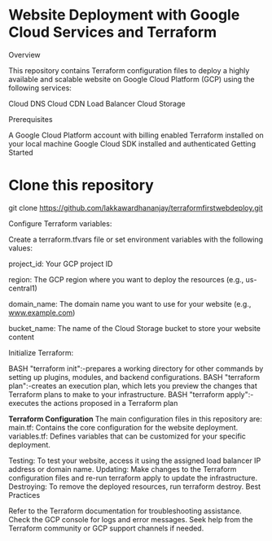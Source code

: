 # Website Deployment with Google Cloud Services and Terraform

Overview

This repository contains Terraform configuration files to deploy a highly available and scalable website on Google Cloud Platform (GCP) using the following services:

Cloud DNS
Cloud CDN
Load Balancer
Cloud Storage

Prerequisites

A Google Cloud Platform account with billing enabled
Terraform installed on your local machine
Google Cloud SDK installed and authenticated
Getting Started

# Clone this repository
git clone https://github.com/lakkawardhananjay/terraformfirstwebdeploy.git

Configure Terraform variables:

Create a terraform.tfvars file or set environment variables with the following values:

project_id: Your GCP project ID

region: The GCP region where you want to deploy the resources (e.g., us-central1)

domain_name: The domain name you want to use for your website (e.g., www.example.com)

bucket_name: The name of the Cloud Storage bucket to store your website content

Initialize Terraform:

BASH
    "terraform init":-prepares a working directory for other commands by setting up plugins, modules, and backend configurations.
BASH
    "terraform plan":-creates an execution plan, which lets you preview the changes that Terraform plans to make to your infrastructure.
BASH
    "terraform apply":-executes the actions proposed in a Terraform plan

**Terraform Configuration**
The main configuration files in this repository are:
main.tf: Contains the core configuration for the website deployment.
variables.tf: Defines variables that can be customized for your specific deployment.


Testing: To test your website, access it using the assigned load balancer IP address or domain name.
Updating: Make changes to the Terraform configuration files and re-run terraform apply to update the infrastructure.
Destroying: To remove the deployed resources, run terraform destroy.
Best Practices


Refer to the Terraform documentation for troubleshooting assistance.
Check the GCP console for logs and error messages.
Seek help from the Terraform community or GCP support channels if needed.
